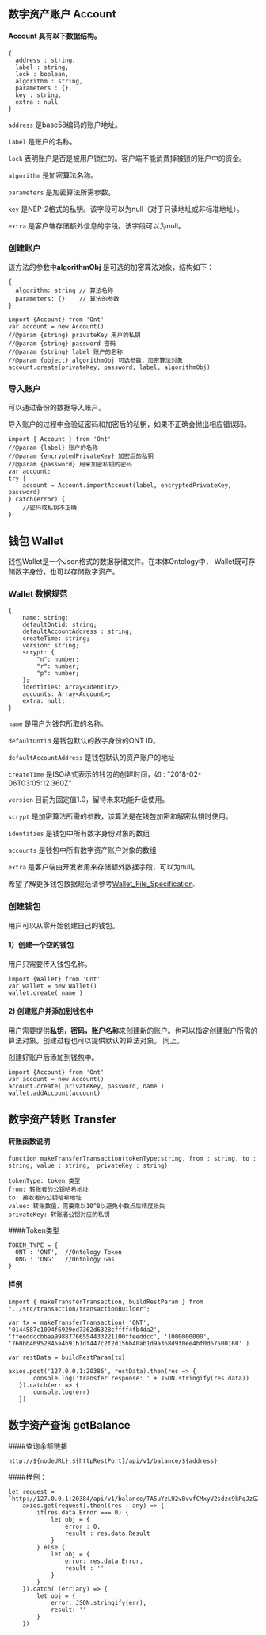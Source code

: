 ## 数字资产账户 Account

#### Account 具有以下数据结构。

````
{
  address : string,
  label : string,
  lock : boolean,
  algorithm : string,
  parameters : {},
  key : string,
  extra : null
}
````

```address``` 是base58编码的账户地址。

```label``` 是账户的名称。

`lock` 表明账户是否是被用户锁住的。客户端不能消费掉被锁的账户中的资金。

`algorithm` 是加密算法名称。

`parameters` 是加密算法所需参数。

`key` 是NEP-2格式的私钥。该字段可以为null（对于只读地址或非标准地址）。

`extra` 是客户端存储额外信息的字段。该字段可以为null。

###  创建账户

该方法的参数中**algorithmObj** 是可选的加密算法对象，结构如下：

````
{
  algorithm: string // 算法名称
  parameters: {}    // 算法的参数
}
````

````
import {Account} from 'Ont'
var account = new Account()
//@param {string} privateKey 用户的私钥
//@param {string} password 密码
//@param {string} label 账户的名称
//@param {object} algorithmObj 可选参数，加密算法对象
account.create(privateKey, password, label, algorithmObj)
````

###  导入账户

可以通过备份的数据导入账户。

导入账户的过程中会验证密码和加密后的私钥，如果不正确会抛出相应错误码。

````
import { Account } from 'Ont'
//@param {label} 账户的名称
//@param {encryptedPrivateKey} 加密后的私钥
//@param {password} 用来加密私钥的密码
var account;
try {
    account = Account.importAccount(label, encryptedPrivateKey, password)
} catch(error) {
    //密码或私钥不正确
}
````

## 钱包 Wallet

钱包Wallet是一个Json格式的数据存储文件。在本体Ontology中， Wallet既可存储数字身份，也可以存储数字资产。

### Wallet 数据规范

````
{
	name: string;
    defaultOntid: string;
    defaultAccountAddress : string;
    createTime: string;
    version: string;
    scrypt: {
        "n": number;
        "r": number;
        "p": number;
    };
    identities: Array<Identity>;
    accounts: Array<Account>;
    extra: null;
}
````

`name` 是用户为钱包所取的名称。

```defaultOntid``` 是钱包默认的数字身份的ONT ID。

```defaultAccountAddress``` 是钱包默认的资产账户的地址

```createTime``` 是ISO格式表示的钱包的创建时间，如 : "2018-02-06T03:05:12.360Z"

`version` 目前为固定值1.0，留待未来功能升级使用。

`scrypt` 是加密算法所需的参数，该算法是在钱包加密和解密私钥时使用。

`identities` 是钱包中所有数字身份对象的数组

```accounts``` 是钱包中所有数字资产账户对象的数组

```extra``` 是客户端由开发者用来存储额外数据字段，可以为null。

希望了解更多钱包数据规范请参考[Wallet_File_Specification](./Wallet_File_Specification.md).

### 创建钱包

用户可以从零开始创建自己的钱包。

#### 1）创建一个空的钱包

用户只需要传入钱包名称。

````
import {Wallet} from 'Ont'
var wallet = new Wallet()
wallet.create( name )
````

#### 2) 创建账户并添加到钱包中

用户需要提供**私钥，密码，账户名称**来创建新的账户。也可以指定创建账户所需的算法对象。创建过程也可以提供默认的算法对象。 同上。

创建好账户后添加到钱包中。

````
import {Account} from 'Ont'
var account = new Account()
account.create( privateKey, password, name )
wallet.addAccount(account)
````


## 数字资产转账 Transfer

####  转账函数说明
````
function makeTransferTransaction(tokenType:string, from : string, to : string, value : string,  privateKey : string)

tokenType: token 类型
from: 转账者的公钥哈希地址
to: 接收者的公钥哈希地址
value: 转账数值，需要乘以10^8以避免小数点后精度损失
privateKey: 转账者公钥对应的私钥
````

####Token类型
````
TOKEN_TYPE = {
  ONT : 'ONT',  //Ontology Token
  ONG : 'ONG'   //Ontology Gas
}
````

#### 样例
````
import { makeTransferTransaction, buildRestParam } from "../src/transaction/transactionBuilder";

var tx = makeTransferTransaction( 'ONT', '0144587c1094f6929ed7362d6328cffff4fb4da2', 'ffeeddccbbaa99887766554433221100ffeeddcc', '1000000000', '760bb46952845a4b91b1df447c2f2d15bb40ab1d9a368d9f0ee4bf0d67500160' )

var restData = buildRestParam(tx)

axios.post('127.0.0.1:20386', restData).then(res => {
       console.log('transfer response: ' + JSON.stringify(res.data))
   }).catch(err => {
       console.log(err)
   })
````

## 数字资产查询 getBalance
####查询余额链接
````
http://${nodeURL}:${httpRestPort}/api/v1/balance/${address}
````

####样例：
````
let request = `http://127.0.0.1:20384/api/v1/balance/TA5uYzLU2vBvvfCMxyV2sdzc9kPqJzGZWq`
	axios.get(request).then((res : any) => {
		if(res.data.Error === 0) {
			let obj = {
				error : 0,
				result : res.data.Result
			}
		} else {
			let obj = {
				error: res.data.Error,
				result : ''
			}
		}
	}).catch( (err:any) => {
		let obj = {
			error: JSON.stringify(err),
			result: ''
		}
	})
````
